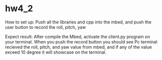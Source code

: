 # hw4_2
How to set up: Push all the libraries and cpp into the mbed, and push the user button to record the roll, pitch, yaw

Expect result: After compile the Mbed, activate the client.py program on your terminal. When you push the record button you should see Pc terminal recieved the roll, pitch, and yaw value from mbed, and if any of the value exceed 10 degree it will showcase on the terminal.
